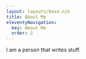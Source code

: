 ```yaml
---
layout: layouts/base.njk
title: About Me
eleventyNavigation:
  key: About Me
  order: 2
---
```


I am a person that writes stuff.
